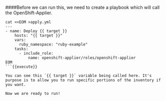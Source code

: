 ####Before we can run this, we need to create a playbook which will call the OpenShift-Applier.

```
cat <<EOM >apply.yml
---
- name: Deploy {{ target }} 
    hosts: "{{ target }}"
    vars:
      ruby_namespace: "ruby-example"
    tasks:
      - include_role:
          name: openshift-applier/roles/openshift-applier
EOM
```{{execute}}

You can see this `{{ target }}` variable being called here. It's purpose is to allow you to run specific portions of the inventory if you want. 

Now we are ready to run!